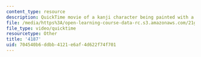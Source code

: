 ```yaml
---
content_type: resource
description: QuickTime movie of a kanji character being painted with a brush.
file: /media/https%3A/open-learning-course-data-rc.s3.amazonaws.com/21g-504-japanese-iv-spring-2009/704540b6ddbb4121e6af4d622f74f701_4187.mov
file_type: video/quicktime
resourcetype: Other
title: '4187'
uid: 704540b6-ddbb-4121-e6af-4d622f74f701
---
```

